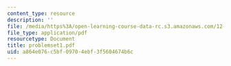 ```yaml
---
content_type: resource
description: ''
file: /media/https%3A/open-learning-course-data-rc.s3.amazonaws.com/12-990-prediction-and-predictability-in-the-atmosphere-and-oceans-spring-2003/a864e076c5bf09704ebf3f5604674b6c_problemset1.pdf
file_type: application/pdf
resourcetype: Document
title: problemset1.pdf
uid: a864e076-c5bf-0970-4ebf-3f5604674b6c
---
```


